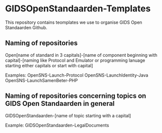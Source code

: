 # GIDSOpenStandaarden-Templates

This repository contains teomplates we use to organise GIDS Open Standaarden Github.

## Naming of repositories

Open[name of standard in 3 capitals]-[name of component beginning with capital]-[naming like Protocol and Emulator or programming lanuage starting either capitals or start with capital]

Examples:
OpenSNS-Launch-Protocol
OpenSNS-LaunchIdentity-Java
OpenSNS-LaunchSamenBeter-PHP


## Naming of repositories concerning topics on GIDS Open Standaarden in general

GIDSOpenStandaarden-[name of topic starting with a capital]

Example:
GIDSOpenStandaarden-LegalDocuments
